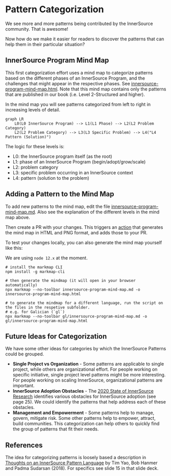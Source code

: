 # Pattern Categorization

We see more and more patterns being contributed by the InnerSource community. That is awesome!

Now how do we make it easier for readers to discover the patterns that can help them in their particular situation?

## InnerSource Program Mind Map

This first categorization effort uses a mind map to categorize patterns based on the different phases of an InnerSource Program, and the challenges that might appear in the respective phases. See [innersource-program-mind-map.html](innersource-program-mind-map.html). Note that this mind map contains only the patterns that are published in our book (i.e. Level 2-Structured and higher).

In the mind map you will see patterns categorized from left to right in increasing levels of detail.

```mermaid
graph LR
    L0(L0 InnerSource Program) --> L1(L1 Phase) --> L2(L2 Problem Category)
    L2(L2 Problem Category) --> L3(L3 Specific Problem) --> L4("L4 Pattern (Solution)")
````

The logic for these levels is:

- L0: the InnerSource program itself (as the root)
- L1: phase of an InnerSource Program (begin/adopt/grow/scale)
- L2: problem category
- L3: specific problem occurring in an InnerSource context
- L4: pattern (solution to the problem)

## Adding a Pattern to the Mind Map

To add new patterns to the mind map, edit the file [innersource-program-mind-map.md](innersource-program-mind-map.md). Also see the explanation of the different levels in the mind map above.

Then create a PR with your changes. This triggers an [action](https://github.com/InnerSourceCommons/InnerSourcePatterns/actions/workflows/generate-mindmap.yml) that generates the mind map in HTML and PNG format, and adds those to your PR.

To test your changes locally, you can also generate the mind map yourself like this:

We are using `node 12.x` at the moment.

```
# install the markmap CLI
npm install -g markmap-cli

# then generate the mindmap (it will open in your browser automatically)
npx markmap --no-toolbar innersource-program-mind-map.md -o innersource-program-mind-map.html

# to generate the mindmap for a different language, run the script on the files in the respetive subfolder.
# e.g. for Galician (`gl`)
npx markmap --no-toolbar gl/innersource-program-mind-map.md -o gl/innersource-program-mind-map.html
```

## Future Ideas for Categorization

We have some other ideas for categories by which the InnerSource Patterns could be grouped.

* **Single Project vs Organization** - Some patterns are applicable to single project, while others are organizational effort. For people working on specific initiative, single project level patterns might be more interesting. For people working on scaling InnerSource, organizational patterns are important.
* **InnerSource Adoption Obstacles** - The [2020 State of InnerSource Research](https://innersourcecommons.org/documents/surveys/State.of.InnerSource.Report.2020.pdf) identifies various obstacles for InnerSource adoption (see page 25). We could identify the patterns that help address each of these obstacles.
* **Management and Empowerment** - Some patterns help to manage, govern, mitigate risk. Some other patterns help to empower, attract, build communities. This categorization can help others to quickly find the group of patterns that fit their needs.

## References

The idea for categorizing patterns is loosely based a description in [Thoughts on an InnerSource Pattern Language](https://drive.google.com/file/d/13AY8glCOdpLOVuz7cVD6QOB8d2xbHCS1/view) by Tim Yao, Bob Hanmer and Padma Sudarsan (2018). For specifics see slide 15 in that slide deck.
